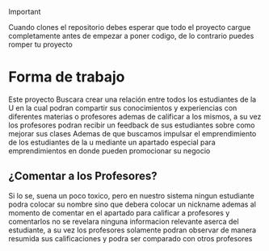 > [!IMPORTANT]
> Cuando clones el repositorio debes esperar que todo el proyecto cargue completamente antes de empezar a poner codigo, de lo contrario puedes romper tu proyecto

#  Forma de trabajo

Este proyecto Buscara crear una relación entre todos los estudiantes de la U en la cual podran compartir sus conocimientos y experiencias con diferentes materias 
o profesores ademas de calificar a los mismos, a su vez los profesores podran recibir un feedback de sus estudiantes sobre como mejorar sus clases
Ademas de que buscamos impulsar el emprendimiento de los estudiantes de la u mediante un apartado especial para emprendimientos en donde pueden promocionar su negocio

## ¿Comentar a los Profesores?

Si lo se, suena un poco toxico, pero en nuestro sistema ningun estudiante podra colocar su nombre sino que debera colocar un nickname ademas al momento de comentar 
en el apartado para calificar a profesores y comentarlos no se revelara ninguna informacion relevante aserca del estudiante, a su vez los profesores solamente podran observar
de manera resumida sus calificaciones y podra ser comparado con otros profesores
